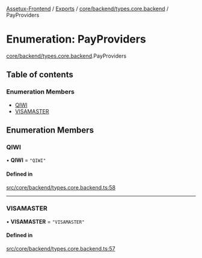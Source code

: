 [Assetux-Frontend](../README.md) / [Exports](../modules.md) / [core/backend/types.core.backend](../modules/core_backend_types_core_backend.md) / PayProviders

# Enumeration: PayProviders

[core/backend/types.core.backend](../modules/core_backend_types_core_backend.md).PayProviders

## Table of contents

### Enumeration Members

- [QIWI](core_backend_types_core_backend.PayProviders.md#qiwi)
- [VISAMASTER](core_backend_types_core_backend.PayProviders.md#visamaster)

## Enumeration Members

### QIWI

• **QIWI** = ``"QIWI"``

#### Defined in

[src/core/backend/types.core.backend.ts:58](https://github.com/ASSETUX/frontend/blob/9a68660/src/core/backend/types.core.backend.ts#L58)

___

### VISAMASTER

• **VISAMASTER** = ``"VISAMASTER"``

#### Defined in

[src/core/backend/types.core.backend.ts:57](https://github.com/ASSETUX/frontend/blob/9a68660/src/core/backend/types.core.backend.ts#L57)
